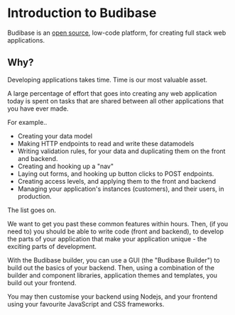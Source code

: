 # Introduction to Budibase

Budibase is an [open source](https://github.com/Budibase/budibase), low-code platform, for creating full stack web applications.

## Why?

Developing applications takes time. Time is our most valuable asset. 

A large percentage of effort that goes into creating any web application today is spent on tasks that are shared between all other applications that you have ever made.

For example..

- Creating your data model
- Making HTTP endpoints to read and write these datamodels
- Writing validation rules, for your data and duplicating them on the front and backend.
- Creating and hooking up a "nav"
- Laying out forms, and hooking up button clicks to POST endpoints.
- Creating access levels, and applying them to the front and backend
- Managing your application's instances (customers), and their users, in production.

The list goes on.

We want to get you past these common features within hours. Then, (if you need to) you should be able to write code (front and backend), to develop the parts of your application that make your application unique - the exciting parts of development.

With the Budibase builder, you can use a GUI (the "Budibase Builder") to build out the basics of your backend. Then, using a combination of the builder and component libraries, application themes and templates, you build out your frontend. 

You may then customise your backend using Nodejs, and your frontend using your favourite JavaScript and CSS frameworks.
